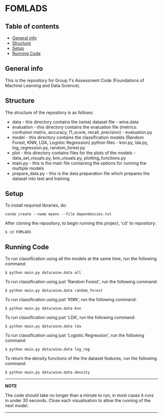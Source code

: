 # FOMLADS

## Table of contents
* [General info](#general-info)
* [Structure](#structure)
* [Setup](#setup)
* [Running Code](#running-code)

## General info
This is the repository for Group 1's Assessment Code (Foundations of Machine Learning and Data Science).
	
## Structure
The structure of the repository is as follows:
* data - this directory contains the (wine) dataset file - wine.data
* evaluation - this directory contains the evaluation file (metrics: confusion matrix, accuracy, f1_score, recall, precision) - evaluation.py 
* model - this directory contains the classification models (Random Forest, KNN, LDA, Logistic Regression) python files  - knn.py, lda.py, log_regression.py, random_forest.py
* plot - this directory contains files for the plots of the models - data_set_visuals.py, knn_visuals.py, plotting_functions.py
* main.py - this is the main file containing the options for running the multiple models
* prepare_data.py - this is the data preparation file which prepares the dataset into test and training

## Setup

To install required libraries, do:
```
conda create --name myenv --file dependencies.txt
```

After cloning the repository, to begin running this project, 'cd' to repository:
```
$ cd FOMLADS
```

## Running Code

To run classification using all the models at the same time, run the following command:
```
$ python main.py data/wine.data all
```

To run classification using just 'Random Forest', run the following command:
```
$ python main.py data/wine.data random_forest
```

To run classification using just 'KNN', run the following command:
```
$ python main.py data/wine.data knn
```

To run classification using just 'LDA', run the following command:
```
$ python main.py data/wine.data lda
```

To run classification using just 'Logistic Regression', run the following command:
```
$ python main.py data/wine.data log_reg
```

To return the density functions of the the dataset features, run the following command:
```
$ python main.py data/wine.data density
```
---
**NOTE**

The code should take no longer than a minute to run, in most cases it runs in under 30 seconds. Close each visualisation to allow the running of the next model. 

---

